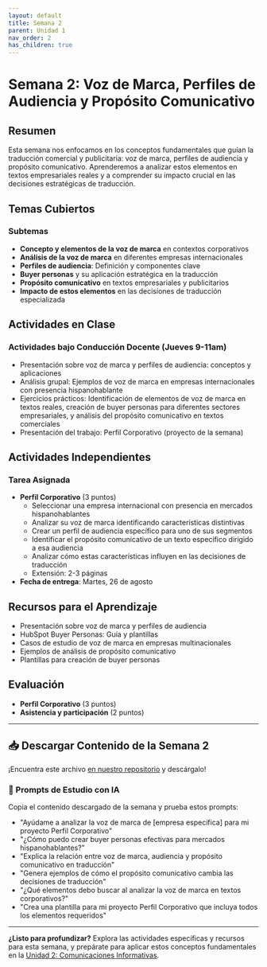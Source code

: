 ```yaml
---
layout: default
title: Semana 2
parent: Unidad 1
nav_order: 2
has_children: true
---
```


# Semana 2: Voz de Marca, Perfiles de Audiencia y Propósito Comunicativo

## Resumen

Esta semana nos enfocamos en los conceptos fundamentales que guían la traducción comercial y publicitaria: voz de marca, perfiles de audiencia y propósito comunicativo. Aprenderemos a analizar estos elementos en textos empresariales reales y a comprender su impacto crucial en las decisiones estratégicas de traducción.

## Temas Cubiertos

### Subtemas
- **Concepto y elementos de la voz de marca** en contextos corporativos
- **Análisis de la voz de marca** en diferentes empresas internacionales
- **Perfiles de audiencia**: Definición y componentes clave
- **Buyer personas** y su aplicación estratégica en la traducción
- **Propósito comunicativo** en textos empresariales y publicitarios
- **Impacto de estos elementos** en las decisiones de traducción especializada

## Actividades en Clase

### Actividades bajo Conducción Docente (Jueves 9-11am)
- Presentación sobre voz de marca y perfiles de audiencia: conceptos y aplicaciones
- Análisis grupal: Ejemplos de voz de marca en empresas internacionales con presencia hispanohablante
- Ejercicios prácticos: Identificación de elementos de voz de marca en textos reales, creación de buyer personas para diferentes sectores empresariales, y análisis del propósito comunicativo en textos comerciales
- Presentación del trabajo: Perfil Corporativo (proyecto de la semana)

## Actividades Independientes

### Tarea Asignada
- **Perfil Corporativo** (3 puntos)
  - Seleccionar una empresa internacional con presencia en mercados hispanohablantes
  - Analizar su voz de marca identificando características distintivas
  - Crear un perfil de audiencia específico para uno de sus segmentos
  - Identificar el propósito comunicativo de un texto específico dirigido a esa audiencia
  - Analizar cómo estas características influyen en las decisiones de traducción
  - Extensión: 2-3 páginas
- **Fecha de entrega**: Martes, 26 de agosto

## Recursos para el Aprendizaje

- Presentación sobre voz de marca y perfiles de audiencia
- HubSpot Buyer Personas: Guía y plantillas
- Casos de estudio de voz de marca en empresas multinacionales
- Ejemplos de análisis de propósito comunicativo
- Plantillas para creación de buyer personas

## Evaluación

- **Perfil Corporativo** (3 puntos)
- **Asistencia y participación** (2 puntos)

---

## 📥 Descargar Contenido de la Semana 2
¡Encuentra este archivo [en nuestro repositorio](https://github.com/alainamb/uic_tr14-trad-comercial/blob/main/unidad1/semana2/semana2-resumen.md) y descárgalo!

### 🤖 Prompts de Estudio con IA
Copia el contenido descargado de la semana y prueba estos prompts:
- "Ayúdame a analizar la voz de marca de [empresa específica] para mi proyecto Perfil Corporativo"
- "¿Cómo puedo crear buyer personas efectivas para mercados hispanohablantes?"
- "Explica la relación entre voz de marca, audiencia y propósito comunicativo en traducción"
- "Genera ejemplos de cómo el propósito comunicativo cambia las decisiones de traducción"
- "¿Qué elementos debo buscar al analizar la voz de marca en textos corporativos?"
- "Crea una plantilla para mi proyecto Perfil Corporativo que incluya todos los elementos requeridos"

---

**¿Listo para profundizar?** Explora las actividades específicas y recursos para esta semana, y prepárate para aplicar estos conceptos fundamentales en la [Unidad 2: Comunicaciones Informativas](../../unidad2/unidad2-resumen.md).
